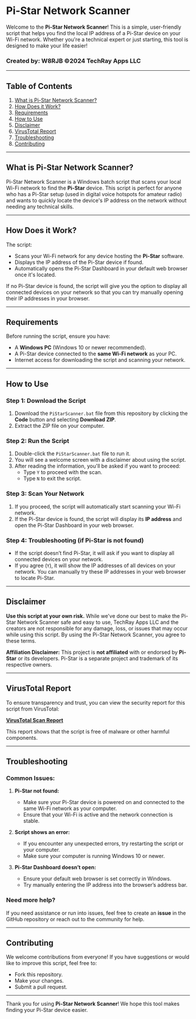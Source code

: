 # Pi-Star Network Scanner

Welcome to the **Pi-Star Network Scanner**! This is a simple, user-friendly script that helps you find the local IP address of a Pi-Star device on your Wi-Fi network. Whether you're a technical expert or just starting, this tool is designed to make your life easier!

### Created by: W8RJB ©2024 TechRay Apps LLC

---

## Table of Contents

1. [What is Pi-Star Network Scanner?](#what-is-pi-star-network-scanner)
2. [How Does it Work?](#how-does-it-work)
3. [Requirements](#requirements)
4. [How to Use](#how-to-use)
5. [Disclaimer](#disclaimer)
6. [VirusTotal Report](#virustotal-report)
7. [Troubleshooting](#troubleshooting)
8. [Contributing](#contributing)

---

## What is Pi-Star Network Scanner?

Pi-Star Network Scanner is a Windows batch script that scans your local Wi-Fi network to find the **Pi-Star** device. This script is perfect for anyone who has a Pi-Star setup (used in digital voice hotspots for amateur radio) and wants to quickly locate the device's IP address on the network without needing any technical skills.

---

## How Does it Work?

The script:
- Scans your Wi-Fi network for any device hosting the **Pi-Star** software.
- Displays the IP address of the Pi-Star device if found.
- Automatically opens the Pi-Star Dashboard in your default web browser once it's located.

If no Pi-Star device is found, the script will give you the option to display all connected devices on your network so that you can try manually opening their IP addresses in your browser.

---

## Requirements

Before running the script, ensure you have:
- A **Windows PC** (Windows 10 or newer recommended).
- A Pi-Star device connected to the **same Wi-Fi network** as your PC.
- Internet access for downloading the script and scanning your network.

---

## How to Use

### Step 1: Download the Script
1. Download the `PiStarScanner.bat` file from this repository by clicking the **Code** button and selecting **Download ZIP**.
2. Extract the ZIP file on your computer.

### Step 2: Run the Script
1. Double-click the `PiStarScanner.bat` file to run it.
2. You will see a welcome screen with a disclaimer about using the script.
3. After reading the information, you'll be asked if you want to proceed:
   - Type `Y` to proceed with the scan.
   - Type `N` to exit the script.

### Step 3: Scan Your Network
1. If you proceed, the script will automatically start scanning your Wi-Fi network.
2. If the Pi-Star device is found, the script will display its **IP address** and open the Pi-Star Dashboard in your web browser.

### Step 4: Troubleshooting (if Pi-Star is not found)
- If the script doesn’t find Pi-Star, it will ask if you want to display all connected devices on your network.
- If you agree (`Y`), it will show the IP addresses of all devices on your network. You can manually try these IP addresses in your web browser to locate Pi-Star.

---

## Disclaimer

**Use this script at your own risk.**
While we've done our best to make the Pi-Star Network Scanner safe and easy to use, TechRay Apps LLC and the creators are not responsible for any damage, loss, or issues that may occur while using this script. By using the Pi-Star Network Scanner, you agree to these terms.

**Affiliation Disclaimer:** This project is **not affiliated** with or endorsed by **Pi-Star** or its developers. Pi-Star is a separate project and trademark of its respective owners.

---

## VirusTotal Report

To ensure transparency and trust, you can view the security report for this script from VirusTotal:

**[VirusTotal Scan Report](https://www.virustotal.com/gui/file/3d30bacb9f7a16ec7dbc42f5ce3e5d205d2c586fe3cd7c176ed6c1be56d10a81/detection)**

This report shows that the script is free of malware or other harmful components.

---

## Troubleshooting

### Common Issues:

1. **Pi-Star not found:**
   - Make sure your Pi-Star device is powered on and connected to the same Wi-Fi network as your computer.
   - Ensure that your Wi-Fi is active and the network connection is stable.

2. **Script shows an error:**
   - If you encounter any unexpected errors, try restarting the script or your computer.
   - Make sure your computer is running Windows 10 or newer.

3. **Pi-Star Dashboard doesn’t open:**
   - Ensure your default web browser is set correctly in Windows.
   - Try manually entering the IP address into the browser’s address bar.

### Need more help?
If you need assistance or run into issues, feel free to create an **issue** in the GitHub repository or reach out to the community for help.

---

## Contributing

We welcome contributions from everyone! If you have suggestions or would like to improve this script, feel free to:
- Fork this repository.
- Make your changes.
- Submit a pull request.

---

Thank you for using **Pi-Star Network Scanner**! We hope this tool makes finding your Pi-Star device easier.
